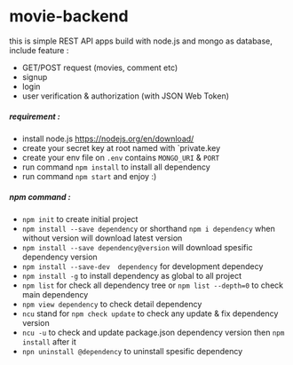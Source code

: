 # movie-backend

this is simple REST API apps build with node.js and mongo as database, include feature :
- GET/POST request (movies, comment etc)
- signup 
- login
- user verification & authorization (with JSON Web Token)

##### requirement :

- install node.js https://nodejs.org/en/download/
- create your secret key at root named with `private.key
- create your env file on `.env` contains `MONGO_URI` & `PORT`
- run command `npm install` to install all dependency
- run command `npm start` and enjoy :)

##### npm command :
- `npm init` to create initial project
- `npm install --save dependency` or shorthand `npm i dependency` when without version will download latest version
- `npm install --save dependency@version` will download spesific dependency version
- `npm install --save-dev  dependency` for development dependecy
- `npm install -g` to install dependency as global to all project
- `npm list` for check all dependency tree or `npm list --depth=0` to check main dependency 
- `npm view dependency` to check detail dependency
- `ncu` stand for `npm check update` to check any update & fix dependency version
- `ncu -u` to check and update package.json dependency version then `npm install` after it
- `npn uninstall @dependency` to uninstall spesific dependency
